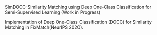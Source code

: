 SimDOCC-Similarity Matching using Deep One-Class Classification for Semi-Supervised Learning (Work in Progress)

Implementation of Deep One-Class Classification (DOCC) for Similarity Matching in FixMatch(NeurIPS 2020).

